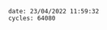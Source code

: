 

                date: 23/04/2022 11:59:32
                cycles: 64080

                         